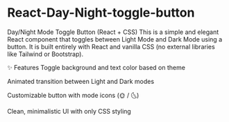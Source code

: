 # React-Day-Night-toggle-button
Day/Night Mode Toggle Button (React + CSS)
This is a simple and elegant React component that toggles between Light Mode and Dark Mode using a button. It is built entirely with React and vanilla CSS (no external libraries like Tailwind or Bootstrap).

✨ Features
Toggle background and text color based on theme

Animated transition between Light and Dark modes

Customizable button with mode icons (🌞 / 🌜)

Clean, minimalistic UI with only CSS styling
